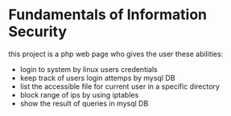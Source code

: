 # Fundamentals of Information Security
this project is a php web page who gives the user these abilities:

- login to system by linux users credentials
- keep track of users login attemps by mysql DB
- list the accessible file for current user in a specific directory
- block range of ips by using iptables
- show the result of queries in mysql DB

